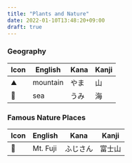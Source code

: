 ```yaml
---
title: "Plants and Nature"
date: 2022-01-10T13:48:20+09:00
draft: true
---
```

### Geography
| Icon | English  | Kana | Kanji |
|------|----------|------|-------|
| ⛰️    | mountain | やま | 山    |
| 🌊   | sea      | うみ | 海    |

### Famous Nature Places
| Icon | English  | Kana     | Kanji  |
|------|----------|----------|--------|
| 🗻   | Mt. Fuji | ふじさん | 富士山 |

